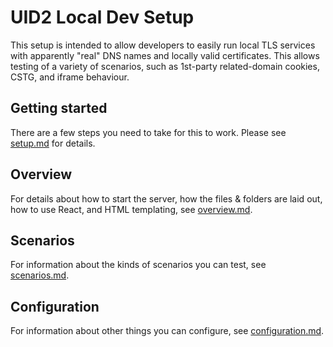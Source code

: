 # UID2 Local Dev Setup

This setup is intended to allow developers to easily run local TLS services with apparently "real" DNS names and locally valid certificates. This allows testing of a variety of scenarios, such as 1st-party related-domain cookies, CSTG, and iframe behaviour.

## Getting started

There are a few steps you need to take for this to work. Please see [setup.md](./setup.md) for details.

## Overview

For details about how to start the server, how the files & folders are laid out, how to use React, and HTML templating, see [overview.md](./overview.md).

## Scenarios

For information about the kinds of scenarios you can test, see [scenarios.md](./scenarios.md).

## Configuration

For information about other things you can configure, see [configuration.md](./configuration.md).
